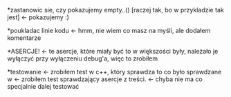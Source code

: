 *zastanowic sie, czy pokazujemy empty..() [raczej tak, bo w przykladzie tak jest]
<- pokazujemy :)

*poukladac linie kodu
<- hmm, nie wiem co masz na myśli, ale dodałem komentarze

*ASERCJE!
<- te asercje, które miały być to w większości były, należało je wyłączyć przy wyłączeniu debug'a, więc to zrobiłem

*testowanie
<- zrobiłem test w c++, który sprawdza to co było sprawdzane w
<- zrobiłem test sprawdzający asercje z treści.
<- chyba nie ma co specjalnie dalej testować
